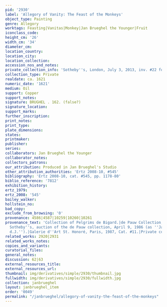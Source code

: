 ```yaml
---
pid: '2930'
label: 'Allegory of Vanity: The Feast of the Monkeys'
object_type: Painting
genre: Allegory
worktags: Feasting|Vanitas|Monkey|Jan Brueghel the Younger|Fruit
iconclass_code:
height_cm: '26'
width_cm: '34'
diameter_cm:
location_country:
location_city:
location_collection:
accession_nos_and_notes:
private_collection_info: 'Sotheby''s, London, July 3, 2013, inv. #22 for 602,500 GBP'
collection_type: Private
realdate: ca. 1621
numeric_date: '1621'
medium: Oil
support: Copper
support_notes:
signature: BRUGHEL . 162. (false?)
signature_location:
support_marks:
further_inscription:
print_notes:
print_type:
plate_dimensions:
states:
printmaker:
publisher:
series:
collaborators: Jan Brueghel the Younger
collaborator_notes:
collectors_patrons:
our_attribution: Produced in Jan Brueghel's Studio
other_attribution_authorities: 'Ertz 2008-10, #545'
bibliography: 'Ertz 2008-10, cat. #545, pp. 1178-80'
biblio_reference: '7812'
exhibition_history:
ertz_1979:
ertz_2008: '545'
bailey_walker:
hollstein_no:
bad_copy:
exclude_from_browsing: '0'
provenance: 4586|4587|10259|10260|10261
provenance_text: 'Collection of Pelgrims de Bigard.|de Pauw Collection, Brussels.|London,
  Sotheby''s, auction of the de Pauw collection, April 9, 1986 (as ''Jan Brueghel
  d.J.'').|Galerie d''Art St. Honoré, Paris, 1987, Cat. #11.|Private collection'
related_works: 2920|2931
related_works_notes:
copies_and_variants:
curatorial_files:
general_notes:
discussion: 62|63
external_resources_title:
external_resources_url:
thumbnail: img/derivatives/simple/2930/thumbnail.jpg
fullwidth: img/derivatives/simple/2930/fullwidth.jpg
collection: janbrueghel
layout: janbrueghel_item
order: '0049'
permalink: "/janbrueghel/allegory-of-vanity-the-feast-of-the-monkeys"
---
```

